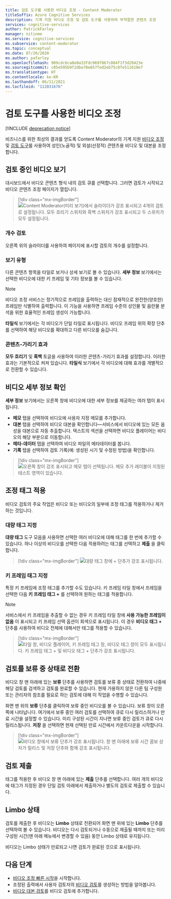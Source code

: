 ```yaml
---
title: 검토 도구를 사용한 비디오 조정 - Content Moderator
titleSuffix: Azure Cognitive Services
description: 기계 지원 비디오 조정 및 검토 도구를 사용하여 부적절한 콘텐츠 조정
services: cognitive-services
author: PatrickFarley
manager: nitinme
ms.service: cognitive-services
ms.subservice: content-moderator
ms.topic: conceptual
ms.date: 07/20/2020
ms.author: pafarley
ms.openlocfilehash: 909cdc6ca8e0a33fdc969f867c084f1f3d20423e
ms.sourcegitcommit: c05e595b9f2dbe78e657fed2eb75c8fe511610e7
ms.translationtype: HT
ms.contentlocale: ko-KR
ms.lasthandoff: 06/11/2021
ms.locfileid: "112031676"
---
```

# <a name="video-moderation-with-the-review-tool"></a>검토 도구를 사용한 비디오 조정

[!INCLUDE [deprecation notice](includes/tool-deprecation.md)]

비즈니스를 위한 최상의 결과를 얻도록 Content Moderator의 기계 지원 [비디오 조정](video-moderation-api.md) 및 [검토 도구](Review-Tool-User-Guide/human-in-the-loop.md)를 사용하여 성인(노골적) 및 외설(선정적) 콘텐츠용 비디오 및 대본을 조정합니다.

## <a name="view-videos-under-review"></a>검토 중인 비디오 보기

대시보드에서 비디오 콘텐츠 형식 내의 검토 큐를 선택합니다. 그러면 검토가 시작되고 비디오 콘텐츠 조정 페이지가 열립니다.

> [!div class="mx-imgBorder"]
> ![Content Moderator(미리 보기)에서 슬라이더가 강조 표시되고 4개의 검토로 설정됩니다. 모두 흐리기 스위치와 흑백 스위치가 강조 표시되고 두 스위치가 모두 설정됩니다.](./Review-Tool-User-Guide/images/video-moderation-detailed.png)

### <a name="review-count"></a>개수 검토

오른쪽 위의 슬라이더를 사용하여 페이지에 표시할 검토의 개수를 설정합니다.

### <a name="view-type"></a>보기 유형

다른 콘텐츠 항목을 타일로 보거나 상세 보기로 볼 수 있습니다. **세부 정보** 보기에서는 선택한 비디오에 대한 키 프레임 및 기타 정보를 볼 수 있습니다. 

> [!NOTE]
> 비디오 조정 서비스는 정기적으로 프레임을 출력하는 대신 잠재적으로 완전한(양호한) 프레임만 식별하여 출력합니다. 이 기능을 사용하면 프레임 수준의 성인물 및 음란물 분석을 위한 효율적인 프레임 생성이 가능합니다.

**타일식** 보기에서는 각 비디오가 단일 타일로 표시됩니다. 비디오 프레임 위의 확장 단추를 선택하여 해당 비디오를 확대하고 다른 비디오를 숨깁니다.

### <a name="content-obscuring-effects"></a>콘텐츠-가리기 효과

**모두 흐리기** 및 **흑백** 토글을 사용하여 이러한 콘텐츠-가리기 효과를 설정합니다. 이러한 효과는 기본적으로 켜져 있습니다. **타일식** 보기에서 각 비디오에 대해 효과를 개별적으로 전환할 수 있습니다.

## <a name="check-video-details"></a>비디오 세부 정보 확인

**세부 정보** 보기에서는 오른쪽 창에 비디오에 대한 세부 정보를 제공하는 여러 탭이 표시됩니다.

* **메모** 탭을 선택하여 비디오에 사용자 지정 메모를 추가합니다.
* **대본** 탭을 선택하여 비디오 대본을 확인합니다&mdash;서비스에서 비디오에 있는 모든 음성을 대본으로 자동 추출합니다. 텍스트의 섹션을 선택하면 비디오 플레이어는 비디오의 해당 부분으로 이동합니다.
* **메타-데이터** 탭을 선택하여 비디오 파일의 메타데이터를 봅니다.
* **기록** 탭을 선택하여 검토 기록(예: 생성된 시기 및 수정된 방법)을 확인합니다.

> [!div class="mx-imgBorder"]
> ![오른쪽 창이 강조 표시되고 메모 탭이 선택됩니다. 메모 추가 레이블이 지정된 테스트 영역이 있습니다.](./Review-Tool-User-Guide/images/video-moderation-video-details.png)

## <a name="apply-moderation-tags"></a>조정 태그 적용

비디오 검토의 주요 작업은 비디오 또는 비디오의 일부에 조정 태그를 적용하거나 제거하는 것입니다.

### <a name="bulk-tagging"></a>대량 태그 지정

**대량 태그** 도구 모음을 사용하면 선택한 여러 비디오에 대해 태그를 한 번에 추가할 수 있습니다. 하나 이상의 비디오를 선택한 다음 적용하려는 태그를 선택하고 **제출** 을 클릭합니다. 

> [!div class="mx-imgBorder"]
> ![대량 태그 창에 + 단추가 강조 표시됩니다.](./Review-Tool-User-Guide/images/video-moderation-bulk-tags.png)


### <a name="key-frame-tagging"></a>키 프레임 태그 지정

특정 키 프레임에 조정 태그를 추가할 수도 있습니다. 키 프레임 타일 창에서 프레임을 선택한 다음 **키 프레임 태그 +** 를 선택하여 원하는 태그를 적용합니다.

> [!NOTE]
> 서비스에서 키 프레임을 추출할 수 없는 경우 키 프레임 타일 창에 **사용 가능한 프레임이 없음** 이 표시되고 키 프레임 선택 옵션이 회색으로 표시됩니다. 이 경우 **비디오 태그 +** 단추를 사용하여 비디오 전체에 대해서만 태그를 적용할 수 있습니다.

> [!div class="mx-imgBorder"]
> ![타일 창, 비디오 플레이어, 키 프레임 태그 창, 비디오 태그 창이 모두 표시됩니다. 키 프레임 태그 + 및 비디오 태그 + 단추가 강조 표시됩니다.](./Review-Tool-User-Guide/images/video-moderation-tagging-options.png)

## <a name="put-a-review-on-hold"></a>검토를 보류 중 상태로 전환

비디오 창 맨 아래에 있는 **보류** 단추를 사용하면 검토를 보류 중 상태로 전환하여 나중에 해당 검토를 검색하고 검토를 완료할 수 있습니다. 현재 가용하지 않은 다른 팀 구성원 또는 관리자의 참조를 필요로 하는 검토에 대해 이 작업을 수행할 수 있습니다. 

화면 맨 위의 **보류** 단추를 클릭하여 보류 중인 비디오를 볼 수 있습니다. 보류 창이 오른쪽에 나타납니다. 여기에서 보류 중인 여러 검토를 선택하여 큐로 다시 릴리스하거나 만료 시간을 설정할 수 있습니다. 미리 구성된 시간이 지나면 보류 중인 검토가 큐로 다시 릴리스됩니다. **저장** 을 선택하면 현재 선택된 만료 시간에서 카운트다운을 시작합니다.

> [!div class="mx-imgBorder"]
> ![비디오 창에서 보류 단추가 강조 표시됩니다. 창 맨 아래에 보류 시간 콤보 상자가 릴리스 및 저장 단추와 함께 강조 표시됩니다.](./Review-Tool-User-Guide/images/video-moderation-hold.png)

## <a name="submit-a-review"></a>검토 제출

태그를 적용한 후 비디오 창 맨 아래에 있는 **제출** 단추를 선택합니다. 여러 개의 비디오에 태그가 지정된 경우 단일 검토 아래에서 제출하거나 별도의 검토로 제출할 수 있습니다.

## <a name="limbo-state"></a>Limbo 상태

검토를 제출한 후 비디오는 **Limbo** 상태로 전환되어 화면 맨 위에 있는 **Limbo** 단추를 선택하여 볼 수 있습니다. 비디오는 다시 검토되거나 수동으로 제출될 때까지 또는 미리 구성된 시간(맨 아래 메뉴에서 변경할 수 있음) 동안 Limbo 상태로 유지됩니다.

비디오는 Limbo 상태가 만료되고 나면 검토가 완료된 것으로 표시됩니다.

## <a name="next-steps"></a>다음 단계

- [비디오 조정 빠른 시작](video-moderation-api.md)을 시작합니다.
- 조정된 출력에서 사용자 검토자의 [비디오 검토](video-reviews-quickstart-dotnet.md)를 생성하는 방법을 알아봅니다.
- [비디오 대본 검토](video-transcript-reviews-quickstart-dotnet.md)를 비디오 검토에 추가합니다.
